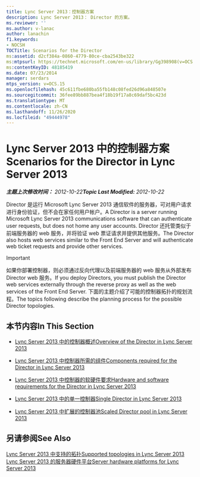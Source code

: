 ```yaml
---
title: Lync Server 2013：控制器方案
description: Lync Server 2013： Director 的方案。
ms.reviewer: ''
ms.author: v-lanac
author: lanachin
f1.keywords:
- NOCSH
TOCTitle: Scenarios for the Director
ms:assetid: d2cf384a-0860-4779-80ce-cba2543be322
ms:mtpsurl: https://technet.microsoft.com/en-us/library/Gg398908(v=OCS.15)
ms:contentKeyID: 48185419
ms.date: 07/23/2014
manager: serdars
mtps_version: v=OCS.15
ms.openlocfilehash: 45c611fbe680ba55fb148c08fed26d96a848507e
ms.sourcegitcommit: 36fee89bb887bea4f18b19f17a8c69daf5bc423d
ms.translationtype: MT
ms.contentlocale: zh-CN
ms.lasthandoff: 11/26/2020
ms.locfileid: "49444978"
---
```

# <a name="scenarios-for-the-director-in-lync-server-2013"></a><span data-ttu-id="442b8-103">Lync Server 2013 中的控制器方案</span><span class="sxs-lookup"><span data-stu-id="442b8-103">Scenarios for the Director in Lync Server 2013</span></span>

<div data-xmlns="http://www.w3.org/1999/xhtml">

<div class="topic" data-xmlns="http://www.w3.org/1999/xhtml" data-msxsl="urn:schemas-microsoft-com:xslt" data-cs="https://msdn.microsoft.com/">

<div data-asp="https://msdn2.microsoft.com/asp">



</div>

<div id="mainSection">

<div id="mainBody"><span data-ttu-id="442b8-104">

<span> </span></span><span class="sxs-lookup"><span data-stu-id="442b8-104">

<span> </span></span></span>

<span data-ttu-id="442b8-105">_**主题上次修改时间：** 2012-10-22_</span><span class="sxs-lookup"><span data-stu-id="442b8-105">_**Topic Last Modified:** 2012-10-22_</span></span>

<span data-ttu-id="442b8-106">Director 是运行 Microsoft Lync Server 2013 通信软件的服务器，可对用户请求进行身份验证，但不会在家任何用户帐户。</span><span class="sxs-lookup"><span data-stu-id="442b8-106">A Director is a server running Microsoft Lync Server 2013 communications software that can authenticate user requests, but does not home any user accounts.</span></span> <span data-ttu-id="442b8-107">Director 还托管类似于前端服务器的 web 服务，并将验证 web 票证请求并提供其他服务。</span><span class="sxs-lookup"><span data-stu-id="442b8-107">The Director also hosts web services similar to the Front End Server and will authenticate web ticket requests and provide other services.</span></span>

<div>


> [!IMPORTANT]  
> <span data-ttu-id="442b8-108">如果你部署控制器，则必须通过反向代理以及前端服务器的 web 服务从外部发布 Director web 服务。</span><span class="sxs-lookup"><span data-stu-id="442b8-108">If you deploy Directors, you must publish the Director web services externally through the reverse proxy as well as the web services of the Front End Server.</span></span> <span data-ttu-id="442b8-109">下面的主题介绍了可能的控制器拓扑的规划流程。</span><span class="sxs-lookup"><span data-stu-id="442b8-109">The topics following describe the planning process for the possible Director topologies.</span></span>



</div>

<div>

## <a name="in-this-section"></a><span data-ttu-id="442b8-110">本节内容</span><span class="sxs-lookup"><span data-stu-id="442b8-110">In This Section</span></span>

  - [<span data-ttu-id="442b8-111">Lync Server 2013 中的控制器概述</span><span class="sxs-lookup"><span data-stu-id="442b8-111">Overview of the Director in Lync Server 2013</span></span>](lync-server-2013-overview-of-the-director.md)

  - [<span data-ttu-id="442b8-112">Lync Server 2013 中控制器所需的组件</span><span class="sxs-lookup"><span data-stu-id="442b8-112">Components required for the Director in Lync Server 2013</span></span>](lync-server-2013-components-required-for-the-director.md)

  - [<span data-ttu-id="442b8-113">Lync Server 2013 中控制器的软硬件要求</span><span class="sxs-lookup"><span data-stu-id="442b8-113">Hardware and software requirements for the Director in Lync Server 2013</span></span>](lync-server-2013-hardware-and-software-requirements-for-the-director.md)

  - [<span data-ttu-id="442b8-114">Lync Server 2013 中的单一控制器</span><span class="sxs-lookup"><span data-stu-id="442b8-114">Single Director in Lync Server 2013</span></span>](lync-server-2013-single-director.md)

  - [<span data-ttu-id="442b8-115">Lync Server 2013 中扩展的控制器池</span><span class="sxs-lookup"><span data-stu-id="442b8-115">Scaled Director pool in Lync Server 2013</span></span>](lync-server-2013-scaled-director-pool.md)

</div>

<div>

## <a name="see-also"></a><span data-ttu-id="442b8-116">另请参阅</span><span class="sxs-lookup"><span data-stu-id="442b8-116">See Also</span></span>


[<span data-ttu-id="442b8-117">Lync Server 2013 中支持的拓扑</span><span class="sxs-lookup"><span data-stu-id="442b8-117">Supported topologies in Lync Server 2013</span></span>](lync-server-2013-supported-topologies.md)  
[<span data-ttu-id="442b8-118">Lync Server 2013 的服务器硬件平台</span><span class="sxs-lookup"><span data-stu-id="442b8-118">Server hardware platforms for Lync Server 2013</span></span>](lync-server-2013-server-hardware-platforms.md)  
  

<span data-ttu-id="442b8-119"></div>

</div>

<span> </span>

</div>

</div>

</span><span class="sxs-lookup"><span data-stu-id="442b8-119"></div>

</div>

<span> </span>

</div>

</div>

</span></span></div>

